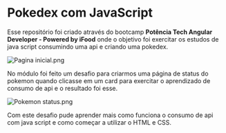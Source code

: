 # Pokedex com JavaScript

Esse repositório foi criado através do bootcamp **Potência Tech Angular Developer - Powered by iFood** onde o objetivo foi exercitar os estudos de java script consumindo uma api e criando uma pokedex.

![Pagina inicial.png](https://blz04pap006files.storage.live.com/y4m3vR6hGwCDilkzsg83QuQr3FrPsx5K22RUPY04SRLvXyvlVXPcb1SVgKtIZOMXI_gyQiADnB5hT6p_T-3a1LVb0Z5qLr66qH7KtttbkwbC7keiNdrFyAw7Up61taHAa7_gmBDDI837P8nwo7MkEbn5QuX4CtwaevwsjvnAjA_9sZKHBZdoMsaP_foG2veOyQ5?encodeFailures=1&width=655&height=862)



No módulo foi feito um desafio para criarmos uma página de status do pokemon quando clicasse em um card para exercitar o aprendizado de consumo de api e o resultado foi esse.



![Pokemon status.png](https://blz04pap006files.storage.live.com/y4mvR7V8TnQ3IxCHfp0lplXbGZROI3Ji3ofHq4mkL9O3f3odQhAYFaLnq8Z_9ptKEp1_DNs3_NFmfRQUzyO_rUzdpWttrXAPeqskDLt8-_JxeMh0uVxlqVmMEyBAL-tWJh0rRRLT3dBzS1HvKAKxh7FneL0OxHfyk6rI8rn4IMLji_Z1FIuiJRRoMbwAOH4FIYjgJAi9xhELUhH5MUyKIf5Q5XCYhjxKeAESaBu7Q-w9vs?encodeFailures=1&width=652&height=600)

Com este desafio pude aprender mais como funciona o consumo de api com java script e como começar a utilizar o HTML e CSS.